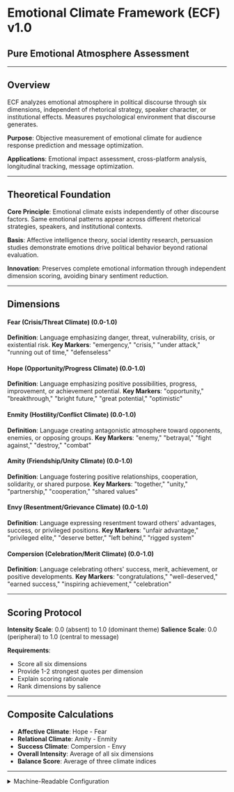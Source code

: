 # Emotional Climate Framework (ECF) v1.0
## Pure Emotional Atmosphere Assessment

---

## Overview

ECF analyzes emotional atmosphere in political discourse through six dimensions, independent of rhetorical strategy, speaker character, or institutional effects. Measures psychological environment that discourse generates.

**Purpose**: Objective measurement of emotional climate for audience response prediction and message optimization.

**Applications**: Emotional impact assessment, cross-platform analysis, longitudinal tracking, message optimization.

---

## Theoretical Foundation

**Core Principle**: Emotional climate exists independently of other discourse factors. Same emotional patterns appear across different rhetorical strategies, speakers, and institutional contexts.

**Basis**: Affective intelligence theory, social identity research, persuasion studies demonstrate emotions drive political behavior beyond rational evaluation.

**Innovation**: Preserves complete emotional information through independent dimension scoring, avoiding binary sentiment reduction.

---

## Dimensions

#### Fear (Crisis/Threat Climate) (0.0-1.0)
**Definition**: Language emphasizing danger, threat, vulnerability, crisis, or existential risk.
**Key Markers**: "emergency," "crisis," "under attack," "running out of time," "defenseless"

#### Hope (Opportunity/Progress Climate) (0.0-1.0)  
**Definition**: Language emphasizing positive possibilities, progress, improvement, or achievement potential.
**Key Markers**: "opportunity," "breakthrough," "bright future," "great potential," "optimistic"

#### Enmity (Hostility/Conflict Climate) (0.0-1.0)
**Definition**: Language creating antagonistic atmosphere toward opponents, enemies, or opposing groups.
**Key Markers**: "enemy," "betrayal," "fight against," "destroy," "combat"

#### Amity (Friendship/Unity Climate) (0.0-1.0)
**Definition**: Language fostering positive relationships, cooperation, solidarity, or shared purpose.
**Key Markers**: "together," "unity," "partnership," "cooperation," "shared values"

#### Envy (Resentment/Grievance Climate) (0.0-1.0)
**Definition**: Language expressing resentment toward others' advantages, success, or privileged positions.
**Key Markers**: "unfair advantage," "privileged elite," "deserve better," "left behind," "rigged system"

#### Compersion (Celebration/Merit Climate) (0.0-1.0)
**Definition**: Language celebrating others' success, merit, achievement, or positive developments.
**Key Markers**: "congratulations," "well-deserved," "earned success," "inspiring achievement," "celebration"

---

## Scoring Protocol

**Intensity Scale**: 0.0 (absent) to 1.0 (dominant theme)
**Salience Scale**: 0.0 (peripheral) to 1.0 (central to message)

**Requirements**:
- Score all six dimensions
- Provide 1-2 strongest quotes per dimension
- Explain scoring rationale
- Rank dimensions by salience

---

## Composite Calculations

- **Affective Climate**: Hope - Fear
- **Relational Climate**: Amity - Enmity  
- **Success Climate**: Compersion - Envy
- **Overall Intensity**: Average of all six dimensions
- **Balance Score**: Average of three climate indices

---

<details><summary>Machine-Readable Configuration</summary>

```json
{
  "name": "emotional_climate_framework",
  "version": "v1.0", 
  "display_name": "Emotional Climate Framework (ECF) v1.0",
  "analysis_variants": {
    "default": {
      "description": "Complete emotional climate analysis across six dimensions",
      "analysis_prompt": "You are an expert emotional climate analyst specializing in political discourse psychology. Your task is to analyze the provided text using the Emotional Climate Framework (ECF) v1.0. This framework measures the emotional atmosphere created by discourse through six fundamental dimensions: Fear (crisis/threat climate), Hope (opportunity/progress climate), Enmity (hostility/conflict climate), Amity (friendship/unity climate), Envy (resentment/grievance climate), and Compersion (celebration/merit climate). For each dimension, assess both intensity (0.0-1.0 how strongly expressed) and salience (0.0-1.0 how central to the message). Focus on the emotional atmosphere created rather than rhetorical strategy or speaker character. Provide 1-2 strongest quotes demonstrating each score. Include confidence assessment for each dimension. Rank dimensions by salience from most to least central. Calculate composite scores: affective climate (hope-fear), relational climate (amity-enmity), success climate (compersion-envy), overall intensity (average), and balance score (average of climate indices)."
    }
  },
  "calculation_spec": {
    "affective_climate_index": "(hope_score - fear_score)",
    "relational_climate_index": "(amity_score - enmity_score)", 
    "success_climate_index": "(compersion_score - envy_score)",
    "overall_emotional_intensity": "(fear_score + hope_score + enmity_score + amity_score + envy_score + compersion_score) / 6",
    "emotional_balance_score": "(affective_climate_index + relational_climate_index + success_climate_index) / 3"
  },
  "output_contract": {
    "schema": {
      "worldview": "string",
      "scores": "object",
      "evidence": "object", 
      "confidence": "object",
      "reasoning": "object",
      "salience_ranking": "array"
    },
    "instructions": "IMPORTANT: Your response MUST be a single, valid JSON object and nothing else. Do not include any text, explanations, or markdown code fences before or after the JSON object. The salience_ranking should be an ordered array of objects, each containing 'dimension' (string), 'salience_score' (0.0-1.0), and 'rank' (integer), ordered from most salient (rank 1) to least salient."
  }
}
```

</details> 